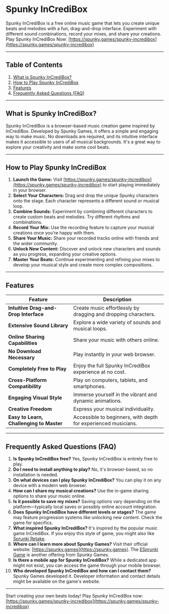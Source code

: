 # Spunky InCrediBox

Spunky InCrediBox is a free online music game that lets you create unique beats and melodies with a fun, drag-and-drop interface. Experiment with different sound combinations, record your mixes, and share your creations. Play Spunky InCrediBox Now: [https://spunky.games/spunky-incredibox](https://spunky.games/spunky-incredibox)

---

## Table of Contents

1. [What is Spunky InCrediBox?](#what-is-spunky-incredibox)
2. [How to Play Spunky InCrediBox](#how-to-play-spunky-incredibox)
3. [Features](#features)
4. [Frequently Asked Questions (FAQ)](#faq)

---

## What is Spunky InCrediBox?

Spunky InCrediBox is a browser-based music creation game inspired by InCrediBox. Developed by Spunky Games, it offers a simple and engaging way to make music. No downloads are required, and its intuitive interface makes it accessible to users of all musical backgrounds.  It's a great way to explore your creativity and make some cool beats.

---

## How to Play Spunky InCrediBox

1. **Launch the Game:** Visit [https://spunky.games/spunky-incredibox](https://spunky.games/spunky-incredibox) to start playing immediately in your browser.
2. **Select Your Characters:** Drag and drop the unique Spunky characters onto the stage. Each character represents a different sound or musical loop.
3. **Combine Sounds:** Experiment by combining different characters to create custom beats and melodies. Try different rhythms and combinations.
4. **Record Your Mix:** Use the recording feature to capture your musical creations once you're happy with them.
5. **Share Your Music:** Share your recorded tracks online with friends and the wider community.
6. **Unlock New Content:** Discover and unlock new characters and sounds as you progress, expanding your creative options.
7. **Master Your Beats:** Continue experimenting and refining your mixes to develop your musical style and create more complex compositions.

---

## Features

| Feature | Description |
|---|---|
| **Intuitive Drag-and-Drop Interface** | Create music effortlessly by dragging and dropping characters. |
| **Extensive Sound Library** | Explore a wide variety of sounds and musical loops. |
| **Online Sharing Capabilities** | Share your music with others online. |
| **No Download Necessary** | Play instantly in your web browser. |
| **Completely Free to Play** | Enjoy the full Spunky InCrediBox experience at no cost. |
| **Cross-Platform Compatibility** | Play on computers, tablets, and smartphones. |
| **Engaging Visual Style** | Immerse yourself in the vibrant and dynamic animations. |
| **Creative Freedom** | Express your musical individuality. |
| **Easy to Learn, Challenging to Master** | Accessible to beginners, with depth for experienced musicians. |


---

## Frequently Asked Questions (FAQ)

1. **Is Spunky InCrediBox free?** Yes, Spunky InCrediBox is entirely free to play.
2. **Do I need to install anything to play?** No, it's browser-based, so no installation is needed.
3. **On what devices can I play Spunky InCrediBox?** You can play it on any device with a modern web browser.
4. **How can I share my musical creations?** Use the in-game sharing options to share your music online.
5. **Is it possible to save my mixes?** Saving options vary depending on the platform—typically local saves or possibly online account integration.
6. **Does Spunky InCrediBox have different levels or stages?**  The game may feature progression systems like unlocking new content. Check the game for specifics.
7. **What inspired Spunky InCrediBox?** It's inspired by the popular music game InCrediBox.  If you enjoy this style of game, you might also like [Sprunki Retake](https://sprunkiretake.org/).
8. **Where can I learn more about Spunky Games?** Visit their official website: [https://spunky.games](https://spunky.games). The [ESprunki Game](https://esprunki.com/) is another offering from Spunky Games.
9. **Is there a mobile app for Spunky InCrediBox?** While a dedicated app might not exist, you can access the game through your mobile browser.
10. **Who developed Spunky InCrediBox and how can I contact them?** Spunky Games developed it. Developer information and contact details might be available on the game's website.

---

Start creating your own beats today! Play Spunky InCrediBox now: [https://spunky.games/spunky-incredibox](https://spunky.games/spunky-incredibox)
